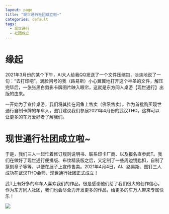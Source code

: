 ```yaml
---
layout: page
title: "现世通行社团成立啦~"
categories: default
tags: 
  - 现世通行
  - 社团成立
---
```

<style>
.post-content  h1,
.post-content  h2,
.post-content  h3 {
  text-align: left;
  border-bottom: 1px solid;
  border-image: -o-linear-gradient(left, red 20%, blue 40%, green 60%, black 80%) 100 100 100 100;
  border-image: -ms-linear-gradient(left, red 20%, blue 40%, green 60%, black 80%) 100 100 100 100;
  border-image: -moz-linear-gradient(left, red 20%, blue 40%, green 60%, black 80%) 100 100 100 100;
  border-image: -webkit-linear-gradient(left, rgba(255,255,255,1)  0%,  rgba(255,255,255,0) 50%) 100 100 100;
}
</style>


# 缘起
2021年3月份的某个下午，AI大人给我QQ发送了一个文件压缩包，淡淡地说了一句：“去打印吧”。满脸问号的我（路易斯）小心翼翼地打开这个神圣的文件，解压完毕后，一张张黑白剪影卡牌图片映入眼帘，这就是东方同人桌游【现世通行】出版的由来。

一开始为了宣传桌游，我们将其挂在闲鱼上售卖（佛系售卖）。作为首批购买现世通行自制卡牌的车车人，图钉建议我们参展2021年4月份的武汉THO，这样可以让更多的车万爱好者了解我们。

# 现世通行社团成立啦~

于是，我们三人一起忙着修订规则说明书、联系印卡厂商、以及报名直参武T。我们在做好了现世通行便携版、布纹精装版之后，又定制了一些周边钥匙扣，自制了篆刻章子等等，以便在展子上宣传售卖。2021年4月4日，AI、路易斯、图钉三人成功在武汉THO会师，现世通行社团正式成立！

武T上有好多的车车人喜欢我们的作品，很是感谢他们给了我们很大的创作信心。作为东方同人社团，我们也会尽全力开发更多的作品，给更多的车万人带来专属快乐！

<div>
<img src="https://static-yz-cdn.c-t.work/QN_FOG_cowtransfer-file-a3e051e2-d448-4f16-9d91-f4f67b99894b%252F%25E7%258E%25B0%25E4%25B8%2596%25E9%2580%259A%25E8%25A1%258C%25E7%25BE%25A4%25E8%2581%258A%25E4%25BA%258C%25E7%25BB%25B4%25E7%25A0%2581-%25E4%25BB%25BF%25E5%25A4%258F%25E4%25B9%25A1%25E5%2590%2588%25E5%25B9%25B6.png?t-s=eyJ0eXAiOiJKV1QiLCJhbGciOiJIUzI1NiJ9.eyJndWlkK3RpbWVzdGFtcCI6Imlsb3ZlY293dHJhbnNmZXIyMDIxXzE2Mzc0Njk1NDM4MzIifQ.x3Cezj3K2YYReinDykAv6YNh_FROHsR3Cn4z4yvaz6E&t-c=eyJ0eXAiOiJKV1QiLCJhbGciOiJIUzI1NiJ9.eyJndWlkK3RpbWVzdGFtcCI6IjIwMjF8MTF8MjF8MTIifQ.z3N_qVaD8s-gADLGKYDtNK5_wAJJlIDPeoa0_1Bx_NE&user=38be7746-59c9-4f54-992f-49f81d1dce0e&ut=4&rt=1&rk=FolderFile_988bced1-ee1e-41bc-a85f-9913be8dc9c6&owner=38be7746-59c9-4f54-992f-49f81d1dce0e&imageMogr2/thumbnail/1280/format/jpg/blur/1x0/quality/75|imageslim">
</div>





